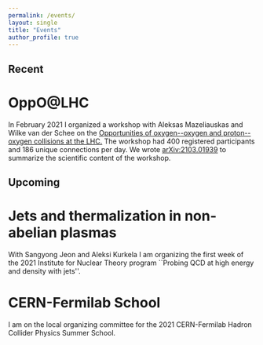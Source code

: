 ```yaml
---
permalink: /events/
layout: single
title: "Events"
author_profile: true
---
```


## Recent

# OppO@LHC
In February 2021 I organized a workshop with Aleksas Mazeliauskas and Wilke van der Schee on the <a href="https://indico.cern.ch/event/975877/" target="_blank">Opportunities of oxygen--oxygen and proton--oxygen collisions at the LHC.</a> The workshop had 400 registered participants and 186 unique connections per day. We wrote <a href="https://arxiv.org/abs/2103.01939" target="_blank">arXiv:2103.01939</a> to summarize the scientific content of the workshop. 

## Upcoming

# Jets and thermalization in non-abelian plasmas
With Sangyong Jeon and Aleksi Kurkela I am organizing the first week of the 2021 Institute for Nuclear Theory program ``Probing QCD at high energy and density with jets''.

# CERN-Fermilab School
I am on the local organizing committee for the 2021 CERN-Fermilab Hadron Collider Physics Summer School.